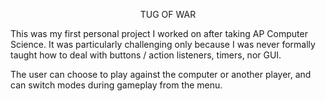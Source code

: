 
<p align="center"> TUG OF WAR </p>

This was my first personal project I worked on after taking AP Computer Science. It was particularly challenging only because I was never formally taught how to deal with buttons / action listeners, timers, nor GUI. 

The user can choose to play against the computer or another player, and can switch modes during gameplay from the menu.
